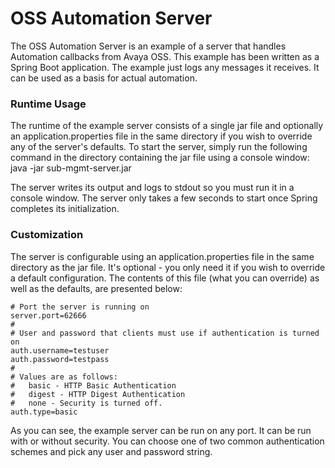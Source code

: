 # OSS Automation Server

The OSS Automation Server is an example of a server that handles Automation callbacks from Avaya OSS.  This example has been written as a Spring Boot application.  The example just logs any messages it receives.  It can be used as a basis for actual automation.

### Runtime Usage

The runtime of the example server consists of a single jar file and optionally an application.properties file in the same directory if you wish to override any of the server's defaults.  To start the server, simply run the following command in the directory containing the jar file using a console window:
java -jar sub-mgmt-server.jar

The server writes its output and logs to stdout so you must run it in a console window.   The server only takes a few seconds to start once Spring completes its initialization.

### Customization

The server is configurable using an application.properties file in the same directory as the jar file.  It's optional - you only need it if you wish to override a default configuration.  The contents of this file (what you can override) as well as the defaults, are presented below:
```
# Port the server is running on
server.port=62666
#
# User and password that clients must use if authentication is turned on
auth.username=testuser
auth.password=testpass
#
# Values are as follows:
#   basic - HTTP Basic Authentication
#   digest - HTTP Digest Authentication
#   none - Security is turned off.
auth.type=basic
```

As you can see, the example server can be run on any port.  It can be run with or without security.  You can choose one of two common authentication schemes and pick any user and password string.

